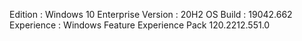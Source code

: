 Edition		: Windows 10 Enterprise
Version		: 20H2
OS Build	: 19042.662
Experience	: Windows Feature Experience Pack 120.2212.551.0







